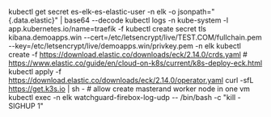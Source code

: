 kubectl get secret es-elk-es-elastic-user -n elk -o jsonpath="{.data.elastic}" | base64 --decode
kubectl logs -n kube-system -l app.kubernetes.io/name=traefik -f
kubectl create secret tls kibana.demoapps.win   --cert=/etc/letsencrypt/live/TEST.COM/fullchain.pem   --key=/etc/letsencrypt/live/demoapps.win/privkey.pem   -n elk
kubectl create -f https://download.elastic.co/downloads/eck/2.14.0/crds.yaml  # https://www.elastic.co/guide/en/cloud-on-k8s/current/k8s-deploy-eck.html
kubectl apply -f https://download.elastic.co/downloads/eck/2.14.0/operator.yaml
curl -sfL https://get.k3s.io | sh - # allow create masterand worker node in one vm
kubectl exec -n elk watchguard-firebox-log-udp -- /bin/bash -c "kill -SIGHUP 1" 
